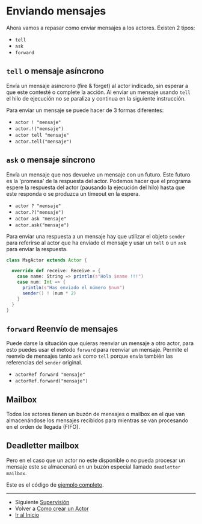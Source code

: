 # Enviando mensajes

Ahora vamos a repasar como enviar mensajes a los actores. Existen 2 tipos:

- `tell`
- `ask`
- `forward`

## `tell` o mensaje asíncrono

Envía un mensaje asíncrono (fire & forget) al actor indicado, sin esperar a que este contesté o complete la acción. Al enviar un mensaje usando `tell` el hilo de ejecución no se paraliza y continua en la siguiente instrucción.

Para enviar un mensaje se puede hacer de 3 formas diferentes:

- `actor ! "mensaje"`
- `actor.!("mensaje")`
- `actor tell "mensaje"`
- `actor.tell("mensaje")`

## `ask` o mensaje síncrono

Envía un mensaje que nos devuelve un mensaje con un futuro. Este futuro es la 'promesa' de la respuesta del actor. Podemos hacer que el programa espere la respuesta del actor (pausando la ejecución del hilo) hasta que este responda o se produzca un timeout en la espera. 

- `actor ? "mensaje"`
- `actor.?("mensaje")`
- `actor ask "mensaje"`
- `actor.ask("mensaje")`

Para enviar una respuesta a un mensaje hay que utilizar el objeto `sender` para referirse al actor que ha enviado el mensaje y usar un `tell` o un `ask` para enviar la respuesta.

```scala
class MsgActor extends Actor {

  override def receive: Receive = {
    case name: String => println(s"Hola $name !!!")
    case num: Int => {
      println(s"Has enviado el número $num")
      sender() ! (num * 2)
    }
  }
}
```

## `forward` Reenvío de mensajes

Puede darse la situación que quieras reenviar un mensaje a otro actor, para esto puedes usar el metodo `forward` para reenviar un mensaje. Permite el reenvío de mensajes tanto `ask` como `tell` porque envía también las referencias del `sender` original.

- `actorRef forward "mensaje"`
- `actorRef.forward("mensaje")`

## Mailbox

Todos los actores tienen un buzón de mensajes o mailbox en el que van almacenándose los mensajes recibidos para mientras se van procesando en el orden de llegada (FIFO).

## Deadletter mailbox

Pero en el caso que un actor no este disponible o no pueda procesar un mensaje este se almacenará en un buzón especial llamado `deadletter mailbox`.

Este es el código de [ejemplo completo](../src/main/scala/com/rresino/akka4dummies/c05/MsgActor.scala).

---

- Siguiente [Supervisión](./06_supervision.md)
- Volver a [Como crear un Actor](./04_how_to_create_actors.md)
- [Ir al Inicio](../README.md) 
